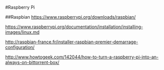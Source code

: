 #Raspberry Pi

##Raspbian
https://www.raspberrypi.org/downloads/raspbian/

https://www.raspberrypi.org/documentation/installation/installing-images/linux.md

http://raspbian-france.fr/installer-raspbian-premier-demarrage-configuration/

http://www.howtogeek.com/142044/how-to-turn-a-raspberry-pi-into-an-always-on-bittorrent-box/
